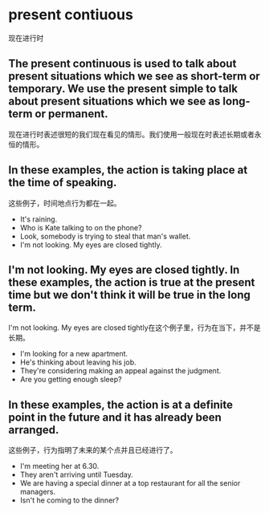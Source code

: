 # present contiuous
现在进行时


## The present continuous is used to talk about present situations which we see as short-term or temporary. We use the present simple to talk about present situations which we see as long-term or permanent. 
现在进行时表述很短的我们现在看见的情形。我们使用一般现在时表述长期或者永恒的情形。


## In these examples, the action is taking place at the time of speaking. 
这些例子，时间地点行为都在一起。


* It's raining. 
* Who is Kate talking to on the phone? 
* Look, somebody is trying to steal that man's wallet. 
* I'm not looking. My eyes are closed tightly. 


## I'm not looking. My eyes are closed tightly. In these examples, the action is true at the present time but we don't think it will be true in the long term.
I'm not looking. My eyes are closed tightly在这个例子里，行为在当下，并不是长期。


* I'm looking for a new apartment. 
* He's thinking about leaving his job. 
* They're considering making an appeal against the judgment. 
* Are you getting enough sleep? 


## In these examples, the action is at a definite point in the future and it has already been arranged. 
这些例子，行为指明了未来的某个点并且已经进行了。


* I'm meeting her at 6.30. 
* They aren't arriving until Tuesday. 
* We are having a special dinner at a top restaurant for all the senior managers. 
* Isn't he coming to the dinner? 

